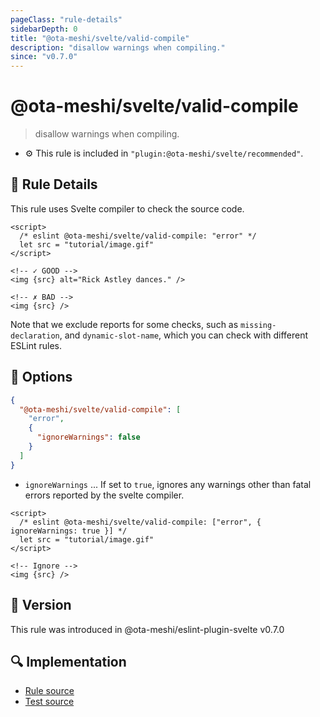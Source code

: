 ```yaml
---
pageClass: "rule-details"
sidebarDepth: 0
title: "@ota-meshi/svelte/valid-compile"
description: "disallow warnings when compiling."
since: "v0.7.0"
---
```


# @ota-meshi/svelte/valid-compile

> disallow warnings when compiling.

- :gear: This rule is included in `"plugin:@ota-meshi/svelte/recommended"`.

## :book: Rule Details

This rule uses Svelte compiler to check the source code.

<eslint-code-block>

<!--eslint-skip-->

```svelte
<script>
  /* eslint @ota-meshi/svelte/valid-compile: "error" */
  let src = "tutorial/image.gif"
</script>

<!-- ✓ GOOD -->
<img {src} alt="Rick Astley dances." />

<!-- ✗ BAD -->
<img {src} />
```

</eslint-code-block>

Note that we exclude reports for some checks, such as `missing-declaration`, and `dynamic-slot-name`, which you can check with different ESLint rules.

## :wrench: Options

```json
{
  "@ota-meshi/svelte/valid-compile": [
    "error",
    {
      "ignoreWarnings": false
    }
  ]
}
```

- `ignoreWarnings` ... If set to `true`, ignores any warnings other than fatal errors reported by the svelte compiler.

<eslint-code-block>

<!--eslint-skip-->

```svelte
<script>
  /* eslint @ota-meshi/svelte/valid-compile: ["error", { ignoreWarnings: true }] */
  let src = "tutorial/image.gif"
</script>

<!-- Ignore -->
<img {src} />
```

</eslint-code-block>

## :rocket: Version

This rule was introduced in @ota-meshi/eslint-plugin-svelte v0.7.0

## :mag: Implementation

- [Rule source](https://github.com/ota-meshi/eslint-plugin-svelte/blob/main/src/rules/valid-compile.ts)
- [Test source](https://github.com/ota-meshi/eslint-plugin-svelte/blob/main/tests/src/rules/valid-compile.ts)
